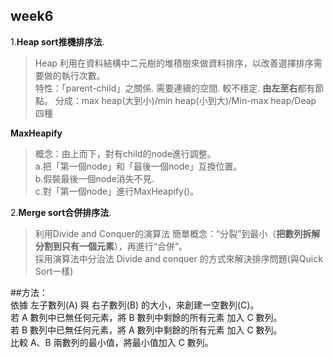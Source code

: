 ## week6  

1.**Heap sort推機排序法**. 

> Heap 利用在資料結構中二元樹的堆積樹來做資料排序，以改善選擇排序需要做的執行次數。  
> 特性：「parent-child」之關係. 
        需要連續的空間. 
        較不穩定. 
        **由左至右**都有節點。
> 分成：max heap(大到小)/min heap(小到大)/Min-max heap/Deap  四種  



  **MaxHeapify**  
> 概念：由上而下，對有child的node進行調整。  
a.把「第一個node」和「最後一個node」互換位置。    
b.假裝最後一個node消失不見.   
c.對「第一個node」進行MaxHeapify()。    


2.**Merge sort合併排序法**. 
> 利用Divide and Conquer的演算法
> 簡單概念：“分裂”到最小（**把數列拆解分割到只有一個元素**），再進行“合併”。    
> 採用演算法中分治法 Divide and conquer 的方式來解決排序問題(與Quick Sort一樣)

##方法：  
依據 左子數列(A) 與 右子數列(B) 的大小，來創建一空數列(C)。  
若 A 數列中已無任何元素，將 B 數列中剩餘的所有元素 加入 C 數列。  
若 B 數列中已無任何元素，將 A 數列中剩餘的所有元素 加入 C 數列。  
比較 A、B 兩數列的最小值，將最小值加入 C 數列。  








